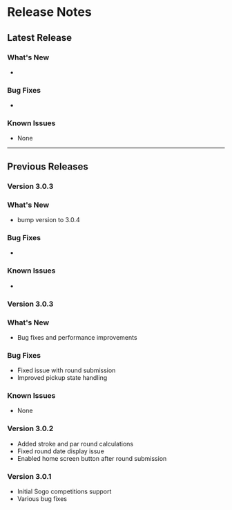 # Release Notes

## Latest Release

### What's New
- 

### Bug Fixes
- 

### Known Issues
- None

---

## Previous Releases

### Version 3.0.3
### What's New
- bump version to 3.0.4
### Bug Fixes
-
### Known Issues
-


### Version 3.0.3

### What's New

- Bug fixes and performance improvements

### Bug Fixes

- Fixed issue with round submission
- Improved pickup state handling

### Known Issues

- None

### Version 3.0.2

- Added stroke and par round calculations
- Fixed round date display issue
- Enabled home screen button after round submission

### Version 3.0.1

- Initial Sogo competitions support
- Various bug fixes
